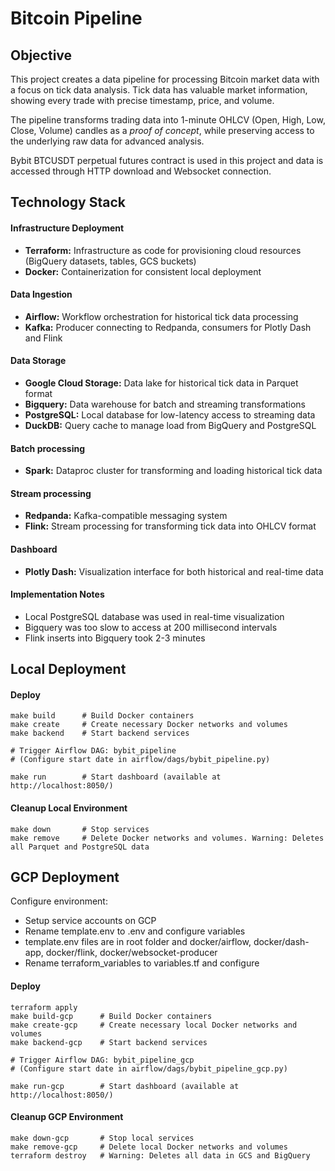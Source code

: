 # **Bitcoin Pipeline**

## Objective
This project creates a data pipeline for processing Bitcoin market data with a focus on tick data analysis. Tick data has valuable market information, showing every trade with precise timestamp, price, and volume.

The pipeline transforms trading data into 1-minute OHLCV (Open, High, Low, Close, Volume) candles as a _proof of concept_, while preserving access to the underlying raw data for advanced analysis.

Bybit BTCUSDT perpetual futures contract is used in this project and data is accessed through HTTP download and Websocket connection.

## Technology Stack

#### Infrastructure Deployment
- **Terraform:** Infrastructure as code for provisioning cloud resources (BigQuery datasets, tables, GCS buckets)
- **Docker:** Containerization for consistent local deployment

#### Data Ingestion
- **Airflow:** Workflow orchestration for historical tick data processing
- **Kafka:** Producer connecting to Redpanda, consumers for Plotly Dash and Flink

#### Data Storage
- **Google Cloud Storage:** Data lake for historical tick data in Parquet format
- **Bigquery:** Data warehouse for batch and streaming transformations
- **PostgreSQL:** Local database for low-latency access to streaming data
- **DuckDB:** Query cache to manage load from BigQuery and PostgreSQL

#### Batch processing 
- **Spark:** Dataproc cluster for transforming and loading historical tick data

#### Stream processing 
- **Redpanda:** Kafka-compatible messaging system
- **Flink:** Stream processing for transforming tick data into OHLCV format

#### Dashboard
- **Plotly Dash:** Visualization interface for both historical and real-time data

#### Implementation Notes
- Local PostgreSQL database was used in real-time visualization
- Bigquery was too slow to access at 200 millisecond intervals
- Flink inserts into Bigquery took 2-3 minutes

## Local Deployment

#### Deploy
```
make build      # Build Docker containers
make create     # Create necessary Docker networks and volumes
make backend    # Start backend services

# Trigger Airflow DAG: bybit_pipeline
# (Configure start date in airflow/dags/bybit_pipeline.py)

make run        # Start dashboard (available at http://localhost:8050/)
```

#### Cleanup Local Environment
```
make down       # Stop services
make remove     # Delete Docker networks and volumes. Warning: Deletes all Parquet and PostgreSQL data
```

## GCP Deployment

Configure environment:
- Setup service accounts on GCP
- Rename template.env to .env and configure variables
- template.env files are in root folder and docker/airflow, docker/dash-app, docker/flink, docker/websocket-producer
- Rename terraform_variables to variables.tf and configure

#### Deploy
```
terraform apply
make build-gcp      # Build Docker containers
make create-gcp     # Create necessary local Docker networks and volumes
make backend-gcp    # Start backend services

# Trigger Airflow DAG: bybit_pipeline_gcp
# (Configure start date in airflow/dags/bybit_pipeline_gcp.py)

make run-gcp        # Start dashboard (available at http://localhost:8050/)
```

#### Cleanup GCP Environment
```
make down-gcp       # Stop local services
make remove-gcp     # Delete local Docker networks and volumes
terraform destroy   # Warning: Deletes all data in GCS and BigQuery
```
